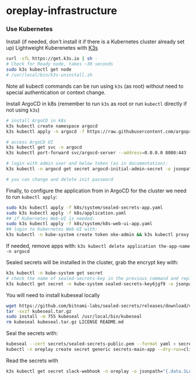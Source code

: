 # oreplay-infrastructure

### Use Kubernetes

Install (if needed, don't install it if there is a Kubernetes cluster already set up) Lightweight Kuberenetes with [K3s](https://docs.k3s.io/installation)

```bash
curl -sfL https://get.k3s.io | sh -
# Check for Ready node, takes ~30 seconds 
sudo k3s kubectl get node 
# /usr/local/bin/k3s-uninstall.sh
```

Note all kubectl commands can be run using `k3s` (as root) without need to special authentication or context change.

Install ArgoCD in k8s (remember to run `k3s` as root or run `kubectl` directly if not using `k3s`)

```bash
# install ArgoCD in k8s
k3s kubectl create namespace argocd
k3s kubectl apply -n argocd -f https://raw.githubusercontent.com/argoproj/argo-cd/stable/manifests/install.yaml

# access ArgoCD UI
k3s kubectl get svc -n argocd
k3s kubectl port-forward svc/argocd-server --address=0.0.0.0 8080:443 -n argocd

# login with admin user and below token (as in documentation):
k3s kubectl -n argocd get secret argocd-initial-admin-secret -o jsonpath="{.data.password}" | base64 --decode && echo

# you can change and delete init password
```

Finally, to configure the application from in ArgoCD for the cluster we need to run `kubectl apply`:

```bash
sudo k3s kubectl apply -f k8s/system/sealed-secrets-app.yaml
sudo k3s kubectl apply -f k8s/application.yaml
## if Kubernetes Web-UI is needed:
sudo k3s kubectl apply -f k8s/system/k8s-web-ui-app.yaml
## login to Kubernetes Web-UI with:
k3s kubectl -n kube-system create token oke-admin && k3s kubectl proxy --address=0.0.0.0
```

If needed, remove apps with: `k3s kubectl delete application the-app-name -n argocd`


Sealed secrets will be installed in the cluster, grab the encrypt key with:

```bash
k3s kubectl -n kube-system get secret
# check the name of sealed-secrets-key in the previous command and replace it in the next one
k3s kubectl get secret -n kube-system sealed-secrets-key6jgf9 -o jsonpath="{.data['tls\.crt']}" | base64 -d > secrets/sealed-secrets-public.pem
```

You will need to install kubeseal locally

```bash
wget https://github.com/bitnami-labs/sealed-secrets/releases/download/v0.17.5/kubeseal-0.17.5-linux-amd64.tar.gz -O kubeseal.tar.gz
tar -xvzf kubeseal.tar.gz
sudo install -m 755 kubeseal /usr/local/bin/kubeseal
rm kubeseal kubeseal.tar.gz LICENSE README.md
```

Seal the secrets with:

```bash
kubeseal --cert secrets/sealed-secrets-public.pem --format yaml < secrets/slack-webhook-secrets.yaml > k8s/apps/post-sync/sealed-secrets-slack-webhook.yaml
kubectl -n oreplay create secret generic secrets-main-app --dry-run=client --from-env-file="secrets/oreplay.env" --output json | kubeseal --cert secrets/sealed-secrets-public.pem --format yaml | tee k8s/apps/sealed-secrets-main-app.yaml
```

Read the secrets with 
```bash
k3s kubectl get secret slack-webhook -n oreplay -o jsonpath="{.data.SLACK_WEBHOOK_URL}" | base64 -d
```
